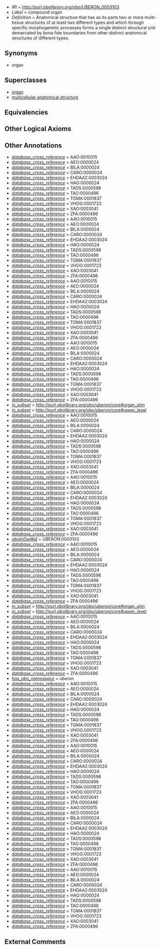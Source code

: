  * *IRI* = http://purl.obolibrary.org/obo/UBERON_0003103
 * *Label* = compound organ
 * *Definition* = Anatomical structure that has as its parts two or more multi-tissue structures of at least two different types and which through specific morphogenetic processes forms a single distinct structural unit demarcated by bona fide boundaries from other distinct anatomical structures of different types.

## Synonyms

 * organ

## Superclasses

 * [organ](../../UBERON/62/UBERON_0000062.md)
 * [multicellular anatomical structure](../../UBERON/00/UBERON_0010000.md)

## Equivalencies


## Other Logical Axioms


## Other Annotations

 * *[database_cross_reference](../../ef/oboInOwl#hasDbXref.md)* = AAO:0010015
 * *[database_cross_reference](../../ef/oboInOwl#hasDbXref.md)* = AEO:0000024
 * *[database_cross_reference](../../ef/oboInOwl#hasDbXref.md)* = BILA:0000024
 * *[database_cross_reference](../../ef/oboInOwl#hasDbXref.md)* = CARO:0000024
 * *[database_cross_reference](../../ef/oboInOwl#hasDbXref.md)* = EHDAA2:0003024
 * *[database_cross_reference](../../ef/oboInOwl#hasDbXref.md)* = HAO:0000024
 * *[database_cross_reference](../../ef/oboInOwl#hasDbXref.md)* = TADS:0000598
 * *[database_cross_reference](../../ef/oboInOwl#hasDbXref.md)* = TAO:0000496
 * *[database_cross_reference](../../ef/oboInOwl#hasDbXref.md)* = TGMA:0001837
 * *[database_cross_reference](../../ef/oboInOwl#hasDbXref.md)* = VHOG:0001723
 * *[database_cross_reference](../../ef/oboInOwl#hasDbXref.md)* = XAO:0003041
 * *[database_cross_reference](../../ef/oboInOwl#hasDbXref.md)* = ZFA:0000496
 * *[database_cross_reference](../../ef/oboInOwl#hasDbXref.md)* = AAO:0010015
 * *[database_cross_reference](../../ef/oboInOwl#hasDbXref.md)* = AEO:0000024
 * *[database_cross_reference](../../ef/oboInOwl#hasDbXref.md)* = BILA:0000024
 * *[database_cross_reference](../../ef/oboInOwl#hasDbXref.md)* = CARO:0000024
 * *[database_cross_reference](../../ef/oboInOwl#hasDbXref.md)* = EHDAA2:0003024
 * *[database_cross_reference](../../ef/oboInOwl#hasDbXref.md)* = HAO:0000024
 * *[database_cross_reference](../../ef/oboInOwl#hasDbXref.md)* = TADS:0000598
 * *[database_cross_reference](../../ef/oboInOwl#hasDbXref.md)* = TAO:0000496
 * *[database_cross_reference](../../ef/oboInOwl#hasDbXref.md)* = TGMA:0001837
 * *[database_cross_reference](../../ef/oboInOwl#hasDbXref.md)* = VHOG:0001723
 * *[database_cross_reference](../../ef/oboInOwl#hasDbXref.md)* = XAO:0003041
 * *[database_cross_reference](../../ef/oboInOwl#hasDbXref.md)* = ZFA:0000496
 * *[database_cross_reference](../../ef/oboInOwl#hasDbXref.md)* = AAO:0010015
 * *[database_cross_reference](../../ef/oboInOwl#hasDbXref.md)* = AEO:0000024
 * *[database_cross_reference](../../ef/oboInOwl#hasDbXref.md)* = BILA:0000024
 * *[database_cross_reference](../../ef/oboInOwl#hasDbXref.md)* = CARO:0000024
 * *[database_cross_reference](../../ef/oboInOwl#hasDbXref.md)* = EHDAA2:0003024
 * *[database_cross_reference](../../ef/oboInOwl#hasDbXref.md)* = HAO:0000024
 * *[database_cross_reference](../../ef/oboInOwl#hasDbXref.md)* = TADS:0000598
 * *[database_cross_reference](../../ef/oboInOwl#hasDbXref.md)* = TAO:0000496
 * *[database_cross_reference](../../ef/oboInOwl#hasDbXref.md)* = TGMA:0001837
 * *[database_cross_reference](../../ef/oboInOwl#hasDbXref.md)* = VHOG:0001723
 * *[database_cross_reference](../../ef/oboInOwl#hasDbXref.md)* = XAO:0003041
 * *[database_cross_reference](../../ef/oboInOwl#hasDbXref.md)* = ZFA:0000496
 * *[database_cross_reference](../../ef/oboInOwl#hasDbXref.md)* = AAO:0010015
 * *[database_cross_reference](../../ef/oboInOwl#hasDbXref.md)* = AEO:0000024
 * *[database_cross_reference](../../ef/oboInOwl#hasDbXref.md)* = BILA:0000024
 * *[database_cross_reference](../../ef/oboInOwl#hasDbXref.md)* = CARO:0000024
 * *[database_cross_reference](../../ef/oboInOwl#hasDbXref.md)* = EHDAA2:0003024
 * *[database_cross_reference](../../ef/oboInOwl#hasDbXref.md)* = HAO:0000024
 * *[database_cross_reference](../../ef/oboInOwl#hasDbXref.md)* = TADS:0000598
 * *[database_cross_reference](../../ef/oboInOwl#hasDbXref.md)* = TAO:0000496
 * *[database_cross_reference](../../ef/oboInOwl#hasDbXref.md)* = TGMA:0001837
 * *[database_cross_reference](../../ef/oboInOwl#hasDbXref.md)* = VHOG:0001723
 * *[database_cross_reference](../../ef/oboInOwl#hasDbXref.md)* = XAO:0003041
 * *[database_cross_reference](../../ef/oboInOwl#hasDbXref.md)* = ZFA:0000496
 * *[in_subset](../../et/oboInOwl#inSubset.md)* = http://purl.obolibrary.org/obo/uberon/core#organ_slim
 * *[in_subset](../../et/oboInOwl#inSubset.md)* = http://purl.obolibrary.org/obo/uberon/core#upper_level
 * *[database_cross_reference](../../ef/oboInOwl#hasDbXref.md)* = AAO:0010015
 * *[database_cross_reference](../../ef/oboInOwl#hasDbXref.md)* = AEO:0000024
 * *[database_cross_reference](../../ef/oboInOwl#hasDbXref.md)* = BILA:0000024
 * *[database_cross_reference](../../ef/oboInOwl#hasDbXref.md)* = CARO:0000024
 * *[database_cross_reference](../../ef/oboInOwl#hasDbXref.md)* = EHDAA2:0003024
 * *[database_cross_reference](../../ef/oboInOwl#hasDbXref.md)* = HAO:0000024
 * *[database_cross_reference](../../ef/oboInOwl#hasDbXref.md)* = TADS:0000598
 * *[database_cross_reference](../../ef/oboInOwl#hasDbXref.md)* = TAO:0000496
 * *[database_cross_reference](../../ef/oboInOwl#hasDbXref.md)* = TGMA:0001837
 * *[database_cross_reference](../../ef/oboInOwl#hasDbXref.md)* = VHOG:0001723
 * *[database_cross_reference](../../ef/oboInOwl#hasDbXref.md)* = XAO:0003041
 * *[database_cross_reference](../../ef/oboInOwl#hasDbXref.md)* = ZFA:0000496
 * *[database_cross_reference](../../ef/oboInOwl#hasDbXref.md)* = AAO:0010015
 * *[database_cross_reference](../../ef/oboInOwl#hasDbXref.md)* = AEO:0000024
 * *[database_cross_reference](../../ef/oboInOwl#hasDbXref.md)* = BILA:0000024
 * *[database_cross_reference](../../ef/oboInOwl#hasDbXref.md)* = CARO:0000024
 * *[database_cross_reference](../../ef/oboInOwl#hasDbXref.md)* = EHDAA2:0003024
 * *[database_cross_reference](../../ef/oboInOwl#hasDbXref.md)* = HAO:0000024
 * *[database_cross_reference](../../ef/oboInOwl#hasDbXref.md)* = TADS:0000598
 * *[database_cross_reference](../../ef/oboInOwl#hasDbXref.md)* = TAO:0000496
 * *[database_cross_reference](../../ef/oboInOwl#hasDbXref.md)* = TGMA:0001837
 * *[database_cross_reference](../../ef/oboInOwl#hasDbXref.md)* = VHOG:0001723
 * *[database_cross_reference](../../ef/oboInOwl#hasDbXref.md)* = XAO:0003041
 * *[database_cross_reference](../../ef/oboInOwl#hasDbXref.md)* = ZFA:0000496
 * *[oboInOwl#id](../../id/oboInOwl#id.md)* = UBERON:0003103
 * *[database_cross_reference](../../ef/oboInOwl#hasDbXref.md)* = AAO:0010015
 * *[database_cross_reference](../../ef/oboInOwl#hasDbXref.md)* = AEO:0000024
 * *[database_cross_reference](../../ef/oboInOwl#hasDbXref.md)* = BILA:0000024
 * *[database_cross_reference](../../ef/oboInOwl#hasDbXref.md)* = CARO:0000024
 * *[database_cross_reference](../../ef/oboInOwl#hasDbXref.md)* = EHDAA2:0003024
 * *[database_cross_reference](../../ef/oboInOwl#hasDbXref.md)* = HAO:0000024
 * *[database_cross_reference](../../ef/oboInOwl#hasDbXref.md)* = TADS:0000598
 * *[database_cross_reference](../../ef/oboInOwl#hasDbXref.md)* = TAO:0000496
 * *[database_cross_reference](../../ef/oboInOwl#hasDbXref.md)* = TGMA:0001837
 * *[database_cross_reference](../../ef/oboInOwl#hasDbXref.md)* = VHOG:0001723
 * *[database_cross_reference](../../ef/oboInOwl#hasDbXref.md)* = XAO:0003041
 * *[database_cross_reference](../../ef/oboInOwl#hasDbXref.md)* = ZFA:0000496
 * *[in_subset](../../et/oboInOwl#inSubset.md)* = http://purl.obolibrary.org/obo/uberon/core#organ_slim
 * *[in_subset](../../et/oboInOwl#inSubset.md)* = http://purl.obolibrary.org/obo/uberon/core#upper_level
 * *[database_cross_reference](../../ef/oboInOwl#hasDbXref.md)* = AAO:0010015
 * *[database_cross_reference](../../ef/oboInOwl#hasDbXref.md)* = AEO:0000024
 * *[database_cross_reference](../../ef/oboInOwl#hasDbXref.md)* = BILA:0000024
 * *[database_cross_reference](../../ef/oboInOwl#hasDbXref.md)* = CARO:0000024
 * *[database_cross_reference](../../ef/oboInOwl#hasDbXref.md)* = EHDAA2:0003024
 * *[database_cross_reference](../../ef/oboInOwl#hasDbXref.md)* = HAO:0000024
 * *[database_cross_reference](../../ef/oboInOwl#hasDbXref.md)* = TADS:0000598
 * *[database_cross_reference](../../ef/oboInOwl#hasDbXref.md)* = TAO:0000496
 * *[database_cross_reference](../../ef/oboInOwl#hasDbXref.md)* = TGMA:0001837
 * *[database_cross_reference](../../ef/oboInOwl#hasDbXref.md)* = VHOG:0001723
 * *[database_cross_reference](../../ef/oboInOwl#hasDbXref.md)* = XAO:0003041
 * *[database_cross_reference](../../ef/oboInOwl#hasDbXref.md)* = ZFA:0000496
 * *[has_obo_namespace](../../ce/oboInOwl#hasOBONamespace.md)* = uberon
 * *[database_cross_reference](../../ef/oboInOwl#hasDbXref.md)* = AAO:0010015
 * *[database_cross_reference](../../ef/oboInOwl#hasDbXref.md)* = AEO:0000024
 * *[database_cross_reference](../../ef/oboInOwl#hasDbXref.md)* = BILA:0000024
 * *[database_cross_reference](../../ef/oboInOwl#hasDbXref.md)* = CARO:0000024
 * *[database_cross_reference](../../ef/oboInOwl#hasDbXref.md)* = EHDAA2:0003024
 * *[database_cross_reference](../../ef/oboInOwl#hasDbXref.md)* = HAO:0000024
 * *[database_cross_reference](../../ef/oboInOwl#hasDbXref.md)* = TADS:0000598
 * *[database_cross_reference](../../ef/oboInOwl#hasDbXref.md)* = TAO:0000496
 * *[database_cross_reference](../../ef/oboInOwl#hasDbXref.md)* = TGMA:0001837
 * *[database_cross_reference](../../ef/oboInOwl#hasDbXref.md)* = VHOG:0001723
 * *[database_cross_reference](../../ef/oboInOwl#hasDbXref.md)* = XAO:0003041
 * *[database_cross_reference](../../ef/oboInOwl#hasDbXref.md)* = ZFA:0000496
 * *[database_cross_reference](../../ef/oboInOwl#hasDbXref.md)* = AAO:0010015
 * *[database_cross_reference](../../ef/oboInOwl#hasDbXref.md)* = AEO:0000024
 * *[database_cross_reference](../../ef/oboInOwl#hasDbXref.md)* = BILA:0000024
 * *[database_cross_reference](../../ef/oboInOwl#hasDbXref.md)* = CARO:0000024
 * *[database_cross_reference](../../ef/oboInOwl#hasDbXref.md)* = EHDAA2:0003024
 * *[database_cross_reference](../../ef/oboInOwl#hasDbXref.md)* = HAO:0000024
 * *[database_cross_reference](../../ef/oboInOwl#hasDbXref.md)* = TADS:0000598
 * *[database_cross_reference](../../ef/oboInOwl#hasDbXref.md)* = TAO:0000496
 * *[database_cross_reference](../../ef/oboInOwl#hasDbXref.md)* = TGMA:0001837
 * *[database_cross_reference](../../ef/oboInOwl#hasDbXref.md)* = VHOG:0001723
 * *[database_cross_reference](../../ef/oboInOwl#hasDbXref.md)* = XAO:0003041
 * *[database_cross_reference](../../ef/oboInOwl#hasDbXref.md)* = ZFA:0000496
 * *[database_cross_reference](../../ef/oboInOwl#hasDbXref.md)* = AAO:0010015
 * *[database_cross_reference](../../ef/oboInOwl#hasDbXref.md)* = AEO:0000024
 * *[database_cross_reference](../../ef/oboInOwl#hasDbXref.md)* = BILA:0000024
 * *[database_cross_reference](../../ef/oboInOwl#hasDbXref.md)* = CARO:0000024
 * *[database_cross_reference](../../ef/oboInOwl#hasDbXref.md)* = EHDAA2:0003024
 * *[database_cross_reference](../../ef/oboInOwl#hasDbXref.md)* = HAO:0000024
 * *[database_cross_reference](../../ef/oboInOwl#hasDbXref.md)* = TADS:0000598
 * *[database_cross_reference](../../ef/oboInOwl#hasDbXref.md)* = TAO:0000496
 * *[database_cross_reference](../../ef/oboInOwl#hasDbXref.md)* = TGMA:0001837
 * *[database_cross_reference](../../ef/oboInOwl#hasDbXref.md)* = VHOG:0001723
 * *[database_cross_reference](../../ef/oboInOwl#hasDbXref.md)* = XAO:0003041
 * *[database_cross_reference](../../ef/oboInOwl#hasDbXref.md)* = ZFA:0000496
 * *[database_cross_reference](../../ef/oboInOwl#hasDbXref.md)* = AAO:0010015
 * *[database_cross_reference](../../ef/oboInOwl#hasDbXref.md)* = AEO:0000024
 * *[database_cross_reference](../../ef/oboInOwl#hasDbXref.md)* = BILA:0000024
 * *[database_cross_reference](../../ef/oboInOwl#hasDbXref.md)* = CARO:0000024
 * *[database_cross_reference](../../ef/oboInOwl#hasDbXref.md)* = EHDAA2:0003024
 * *[database_cross_reference](../../ef/oboInOwl#hasDbXref.md)* = HAO:0000024
 * *[database_cross_reference](../../ef/oboInOwl#hasDbXref.md)* = TADS:0000598
 * *[database_cross_reference](../../ef/oboInOwl#hasDbXref.md)* = TAO:0000496
 * *[database_cross_reference](../../ef/oboInOwl#hasDbXref.md)* = TGMA:0001837
 * *[database_cross_reference](../../ef/oboInOwl#hasDbXref.md)* = VHOG:0001723
 * *[database_cross_reference](../../ef/oboInOwl#hasDbXref.md)* = XAO:0003041
 * *[database_cross_reference](../../ef/oboInOwl#hasDbXref.md)* = ZFA:0000496

## External Comments


